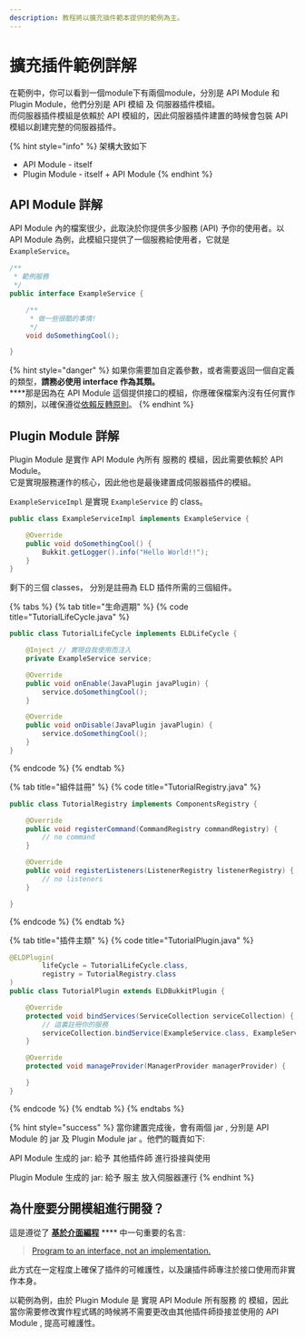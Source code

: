 ```yaml
---
description: 教程將以擴充插件範本提供的範例為主。
---
```


# 擴充插件範例詳解

在範例中，你可以看到一個module下有兩個module，分別是 API Module 和 Plugin Module，他們分別是 API 模組 及 伺服器插件模組。\
而伺服器插件模組是依賴於 API 模組的，因此伺服器插件建置的時候會包裝 API 模組以創建完整的伺服器插件。

{% hint style="info" %}
架構大致如下

* API Module - itself
* Plugin Module - itself + API Module
{% endhint %}

## API Module 詳解 <a href="#api-module-explain" id="api-module-explain"></a>

API Module 內的檔案很少，此取決於你提供多少服務 (API) 予你的使用者。以 API Module 為例，此模組只提供了一個服務給使用者，它就是 `ExampleService`。

```java
/**
 * 範例服務
 */
public interface ExampleService {

    /**
     * 做一些很酷的事情!
     */
    void doSomethingCool();

}
```

{% hint style="danger" %}
如果你需要加自定義參數，或者需要返回一個自定義的類型，**請務必使用 interface 作為其類。**\
****那是因為在 API Module 這個提供接口的模組，你應確保檔案內沒有任何實作的類別，以確保遵從[依賴反轉原則](https://medium.com/@f40507777/%E4%BE%9D%E8%B3%B4%E5%8F%8D%E8%BD%89%E5%8E%9F%E5%89%87-dependency-inversion-principle-dip-bc0ba2e3a388)。
{% endhint %}

## Plugin Module 詳解 <a href="#plugin-module-explain" id="plugin-module-explain"></a>

Plugin Module 是實作 API Module 內所有 服務的 模組，因此需要依賴於 API Module。\
它是實現服務運作的核心，因此他也是最後建置成伺服器插件的模組。

`ExampleServiceImpl` 是實現 `ExampleService` 的 class。

```java
public class ExampleServiceImpl implements ExampleService {

    @Override
    public void doSomethingCool() {
        Bukkit.getLogger().info("Hello World!!");
    }
}
```

剩下的三個 classes， 分別是註冊為 ELD 插件所需的三個組件。

{% tabs %}
{% tab title="生命週期" %}
{% code title="TutorialLifeCycle.java" %}
```java
public class TutorialLifeCycle implements ELDLifeCycle {

    @Inject // 實現自我使用而注入
    private ExampleService service;

    @Override
    public void onEnable(JavaPlugin javaPlugin) {
        service.doSomethingCool();
    }

    @Override
    public void onDisable(JavaPlugin javaPlugin) {
        service.doSomethingCool();
    }
}
```
{% endcode %}
{% endtab %}

{% tab title="組件註冊" %}
{% code title="TutorialRegistry.java" %}
```java
public class TutorialRegistry implements ComponentsRegistry {

    @Override
    public void registerCommand(CommandRegistry commandRegistry) {
        // no command
    }

    @Override
    public void registerListeners(ListenerRegistry listenerRegistry) {
        // no listeners
    }

}
```
{% endcode %}
{% endtab %}

{% tab title="插件主類" %}
{% code title="TutorialPlugin.java" %}
```java
@ELDPlugin(
        lifeCycle = TutorialLifeCycle.class,
        registry = TutorialRegistry.class
)
public class TutorialPlugin extends ELDBukkitPlugin {

    @Override
    protected void bindServices(ServiceCollection serviceCollection) {
        // 這裏註冊你的服務
        serviceCollection.bindService(ExampleService.class, ExampleServiceImpl.class);
    }

    @Override
    protected void manageProvider(ManagerProvider managerProvider) {

    }
}
```
{% endcode %}
{% endtab %}
{% endtabs %}

{% hint style="success" %}
當你建置完成後，會有兩個 jar , 分別是 API Module 的 jar 及 Plugin Module jar 。他們的職責如下:&#x20;

API Module 生成的 jar:  給予 其他插件師 進行掛接與使用

Plugin Module 生成的 jar:  給予 服主 放入伺服器運行
{% endhint %}

## 為什麼要分開模組進行開發？ <a href="#why-separate-template" id="why-separate-template"></a>

這是遵從了  [**基於介面編程**](https://zh.wikipedia.org/wiki/%E5%9F%BA%E4%BA%8E%E6%8E%A5%E5%8F%A3%E7%BC%96%E7%A8%8B)  ****  中一句重要的名言:

> [Program to an interface, not an implementation.](http://teddy-chen-tw.blogspot.com/2010/06/program-to-interface.html)

此方式在一定程度上確保了插件的可維護性，以及讓插件師專注於接口使用而非實作本身。

以範例為例，由於 Plugin Module 是 實現 API Module 所有服務 的 模組，因此當你需要修改實作程式碼的時候將不需要更改由其他插件師掛接並使用的 API Module , 提高可維護性。

